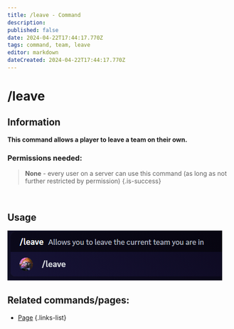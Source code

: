 ```yaml
---
title: /leave - Command
description: 
published: false
date: 2024-04-22T17:44:17.770Z
tags: command, team, leave
editor: markdown
dateCreated: 2024-04-22T17:44:17.770Z
---
```


# /leave 
## Information
**This command allows a player to leave a team on their own.**
<br>

### Permissions needed:
>**None** - every user on a server can use this command (as long as not further restricted by permission) {.is-success}

<br>

## Usage
![](/en_/en_leave_team.png)
<br>

## Related commands/pages:

- [Page]()
{.links-list}